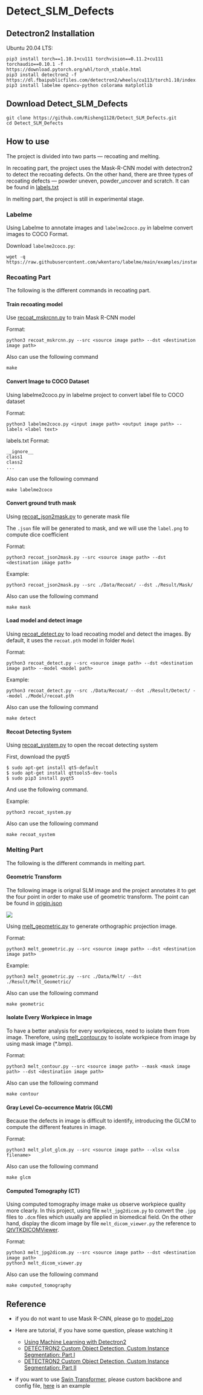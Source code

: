 # Detect_SLM_Defects

## Detectron2 Installation
Ubuntu 20.04 LTS:
```
pip3 install torch==1.10.1+cu111 torchvision==0.11.2+cu111 torchaudio==0.10.1 -f https://download.pytorch.org/whl/torch_stable.html
pip3 install detectron2 -f   https://dl.fbaipublicfiles.com/detectron2/wheels/cu113/torch1.10/index.html
pip3 install labelme opencv-python colorama matplotlib
```

## Download Detect_SLM_Defects
```
git clone https://github.com/Risheng1128/Detect_SLM_Defects.git
cd Detect_SLM_Defects
```

## How to use
The project is divided into two parts —  recoating and melting.

In recoating part, the project uses the Mask-R-CNN model with detectron2 to detect the recoating defects. On the other hand, there are three types of recoating defects — powder uneven, powder_uncover and scratch. It can be found in [labels.txt](labels.txt)

In melting part, the project is still in experimental stage.

### Labelme
Using Labelme to annotate images and `labelme2coco.py` in labelme convert images to COCO Format.

Download `labelme2coco.py`:
```
wget -q https://raw.githubusercontent.com/wkentaro/labelme/main/examples/instance_segmentation/labelme2coco.py
```

### Recoating Part
The following is the different commands in recoating part.

#### Train recoating model
Use [recoat_mskrcnn.py](recoat_mskrcnn.py) to train Mask R-CNN model

Format:
```
python3 recoat_mskrcnn.py --src <source image path> --dst <destination image path>
```

Also can use the following command
```
make
```

#### Convert Image to COCO Dataset
Using labelme2coco.py in labelme project to convert label file to COCO dataset

Format:
```
python3 labelme2coco.py <input image path> <output image path> --labels <label text>
```

labels.txt Format:
```
__ignore__
class1
class2
...
```

Also can use the following command
```
make labelme2coco
```

#### Convert ground truth mask
Using [recoat_json2mask.py](recoat_json2mask.py) to generate mask file

The `.json` file will be generated to mask, and we will use the `label.png` to compute dice coefficient

Format:
```
python3 recoat_json2mask.py --src <source image path> --dst <destination image path>
```

Example:
```
python3 recoat_json2mask.py --src ./Data/Recoat/ --dst ./Result/Mask/
```

Also can use the following command
```
make mask
```

#### Load model and detect image
Using [recoat_detect.py](recoat_detect.py) to load recoating model and detect the images. By default, it uses the `recoat.pth` model in folder `Model`

Format:
```
python3 recoat_detect.py --src <source image path> --dst <destination image path> --model <model path>
```

Example:
```
python3 recoat_detect.py --src ./Data/Recoat/ --dst ./Result/Detect/ --model ./Model/recoat.pth
```

Also can use the following command
```
make detect
```

#### Recoat Detecting System
Using [recoat_system.py](recoat_system.py) to open the recoat detecting system

First, download the pyqt5
```
$ sudo apt-get install qt5-default
$ sudo apt-get install qttools5-dev-tools
$ sudo pip3 install pyqt5
```

And use the following command.

Example:
```
python3 recoat_system.py
```

Also can use the following command
```
make recoat_system
```

### Melting Part
The following is the different commands in melting part.

#### Geometric Transform
The following image is orignal SLM image and the project annotates it to get the four point in order to make use of geometric transform. The point can be found in [origin.json](Data/Geometric/origin.json)

![](Data/Geometric/origin.jpg)

Using [melt_geometric.py](melt_geometric.py) to generate orthographic projection image.

Format:
```
python3 melt_geometric.py --src <source image path> --dst <destination image path>
```

Example:
```
python3 melt_geometric.py --src ./Data/Melt/ --dst ./Result/Melt_Geometric/
```

Also can use the following command
```
make geometric
```

#### Isolate Every Workpiece in Image
To have a better analysis for every workpieces, need to isolate them from image. Therefore, using [melt_contour.py](melt_contour.py) to isolate workpiece from image by using mask image (*.bmp).

Format:
```
python3 melt_contour.py --src <source image path> --mask <mask image path> --dst <destination image path>
```

Also can use the following command
```
make contour
```

#### Gray Level Co-occurrence Matrix (GLCM)
Because the defects in image is difficult to identify, introducing the GLCM to compute the different features in image.

Format:
```
python3 melt_plot_glcm.py --src <source image path> --xlsx <xlsx filename>
```

Also can use the following command
```
make glcm
```

#### Computed Tomography (CT)
Using computed tomography image make us observe workpiece quality more clearly. In this project, using file `melt_jpg2dicom.py` to convert the `.jpg` files to `.dcm` files which usually are applied in biomedical field. On the other hand, display the dicom image by file `melt_dicom_viewer.py` the reference to [QtVTKDICOMViewer](https://github.com/RasmusRPaulsen/QtVTKDICOMViewer).

Format:
```
python3 melt_jpg2dicom.py --src <source image path> --dst <destination image path>
python3 melt_dicom_viewer.py
```

Also can use the following command
```
make computed_tomography
```

## Reference
* if you do not want to use Mask R-CNN, please go to [model_zoo](https://github.com/facebookresearch/detectron2/blob/main/MODEL_ZOO.md)

* Here are tutorial, if you have some question, please watching it
  * [Using Machine Learning with Detectron2](https://www.youtube.com/watch?v=eUSgtfK4ivk&ab_channel=MetaOpenSource)
  * [DETECTRON2 Custom Object Detection, Custom Instance Segmentation: Part I](https://www.youtube.com/watch?v=ffTURA0JM1Q&ab_channel=TheCodingBug)
  * [DETECTRON2 Custom Object Detection, Custom Instance Segmentation: Part II](https://www.youtube.com/watch?v=GoItxr16ae8&ab_channel=TheCodingBug)
* if you want to use [Swin Transformer](https://arxiv.org/pdf/2111.09883.pdf), please custom backbone and config file, [here](https://github.com/xiaohu2015/SwinT_detectron2) is an example
